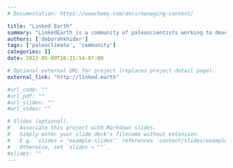 ```yaml
---
# Documentation: https://wowchemy.com/docs/managing-content/

title: "Linked Earth"
summary: "LinkedEarth is a community of paleoscientists working to develop standards and software to enable paleoscience in the era of Big Data. This community produces data products and standards, software, cyberinfrastructure, and training opportunities."
authors: ['deborahkhider']
tags: ['paleoclimate', 'community']
categories: []
date: 2022-05-09T16:21:54-07:00

# Optional external URL for project (replaces project detail page).
external_link: "http://linked.earth"

#url_code: ""
#url_pdf: ""
#url_slides: ""
#url_video: ""

# Slides (optional).
#   Associate this project with Markdown slides.
#   Simply enter your slide deck's filename without extension.
#   E.g. `slides = "example-slides"` references `content/slides/example-slides.md`.
#   Otherwise, set `slides = ""`.
#slides: ""
---
```

